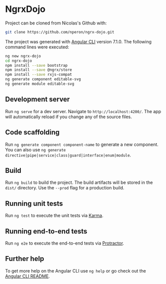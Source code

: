 # NgrxDojo

Project can be cloned from Nicolas's Github with:

```bash
git clone https://github.com/nperon/ngrx-dojo.git
```

The project was generated with [Angular CLI](https://github.com/angular/angular-cli) version 7.1.0. 
The following command lines were executed:

```bash
ng new ngrx-dojo
cd ngrx-dojo
npm install --save bootstrap
npm install --save @ngrx/store
npm install --save rxjs-compat
ng generate component editable-svg
ng generate module editable-svg
```

## Development server

Run `ng serve` for a dev server. Navigate to `http://localhost:4200/`. The app will automatically reload if you change any of the source files.

## Code scaffolding

Run `ng generate component component-name` to generate a new component. You can also use `ng generate directive|pipe|service|class|guard|interface|enum|module`.

## Build

Run `ng build` to build the project. The build artifacts will be stored in the `dist/` directory. Use the `--prod` flag for a production build.

## Running unit tests

Run `ng test` to execute the unit tests via [Karma](https://karma-runner.github.io).

## Running end-to-end tests

Run `ng e2e` to execute the end-to-end tests via [Protractor](http://www.protractortest.org/).

## Further help

To get more help on the Angular CLI use `ng help` or go check out the [Angular CLI README](https://github.com/angular/angular-cli/blob/master/README.md).
